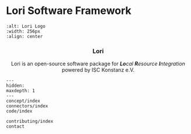 # Lori Software Framework

```{image} _images/lori-logo.png
:alt: Lori Logo
:width: 256px
:align: center
```

<div align="center">
  <h3 align="center">Lori</h3>
  <p align="center">
    Lori is an open-source software package for <em><b>Lo</b>cal <b>R</b>esource <b>I</b>ntegration</em> <br>powered by ISC Konstanz e.V.  
  </p>
</div>

```{toctree}
---
hidden:
maxdepth: 1
---
concept/index
connectors/index
code/index

contributing/index
contact
```
